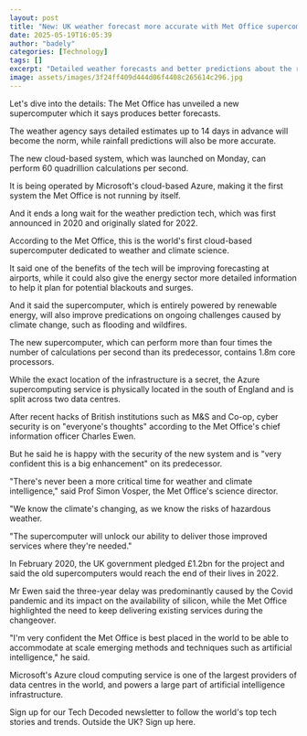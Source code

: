 ```yaml
---
layout: post
title: "New: UK weather forecast more accurate with Met Office supercomputer"
date: 2025-05-19T16:05:39
author: "badely"
categories: [Technology]
tags: []
excerpt: "Detailed weather forecasts and better predictions about the rain will soon be enjoyed in the UK."
image: assets/images/3f24ff409d444d06f4408c265614c296.jpg
---
```


Let's dive into the details: The Met Office has unveiled a new supercomputer which it says produces better forecasts.

The weather agency says detailed estimates up to 14 days in advance will become the norm, while rainfall predictions will also be more accurate.

The new cloud-based system, which was launched on Monday, can perform 60 quadrillion calculations per second.

It is being operated by Microsoft's cloud-based Azure, making it the first system the Met Office is not running by itself.

And it ends a long wait for the weather prediction tech, which was first announced in 2020 and originally slated for 2022.

According to the Met Office, this is the world's first cloud-based supercomputer dedicated to weather and climate science.

It said one of the benefits of the tech will be improving forecasting at airports, while it could also give the energy sector more detailed information to help it plan for potential blackouts and surges.

And it said the supercomputer, which is entirely powered by renewable energy, will also improve predications on ongoing challenges caused by climate change, such as flooding and wildfires.

The new supercomputer, which can perform more than four times the number of calculations per second than its predecessor, contains 1.8m core processors.

While the exact location of the infrastructure is a secret, the Azure supercomputing service is physically located in the south of England and is split across two data centres.

After recent hacks of British institutions such as M&S and Co-op, cyber security is on "everyone's thoughts" according to the Met Office's chief information officer Charles Ewen.

But he said he is happy with the security of the new system and is "very confident this is a big enhancement" on its predecessor.

"There's never been a more critical time for weather and climate intelligence," said Prof Simon Vosper, the Met Office's science director.

"We know the climate's changing, as we know the risks of hazardous weather.

"The supercomputer will unlock our ability to deliver those improved services where they're needed."

In February 2020, the UK government pledged £1.2bn for the project and said the old supercomputers would reach the end of their lives in 2022. 

Mr Ewen said the three-year delay was predominantly caused by the Covid pandemic and its impact on the availability of silicon, while the Met Office highlighted the need to keep delivering existing services during the changeover.

"I'm very confident the Met Office is best placed in the world to be able to accommodate at scale emerging methods and techniques such as artificial intelligence," he said.

Microsoft's Azure cloud computing service is one of the largest providers of data centres in the world, and powers a large part of artificial intelligence infrastructure.

Sign up for our Tech Decoded newsletter to follow the world's top tech stories and trends. Outside the UK? Sign up here.

